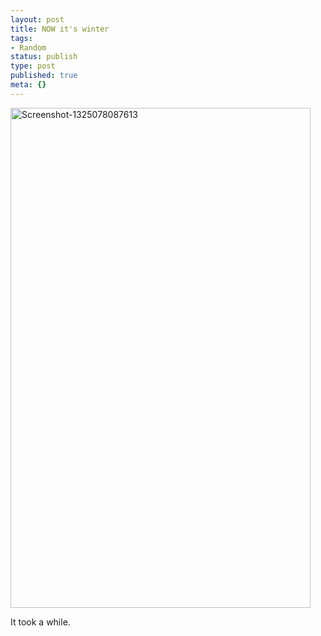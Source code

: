 ```yaml
---
layout: post
title: NOW it's winter
tags:
- Random
status: publish
type: post
published: true
meta: {}
---
```

<div class='posterous_autopost'><div class='p_embed p_image_embed'> <img alt="Screenshot-1325078087613" height="800" src="http://getfile5.posterous.com/getfile/files.posterous.com/fzero/c1y8ZDyguDV6kKcZkeZfW6iThJKhfsZDri7S0VN2FTtc4YGWnpmmTyvfK2jg/screenshot-1325078087613.png" width="480" /> </div> <p></p><p>It took a while. </p></div>
